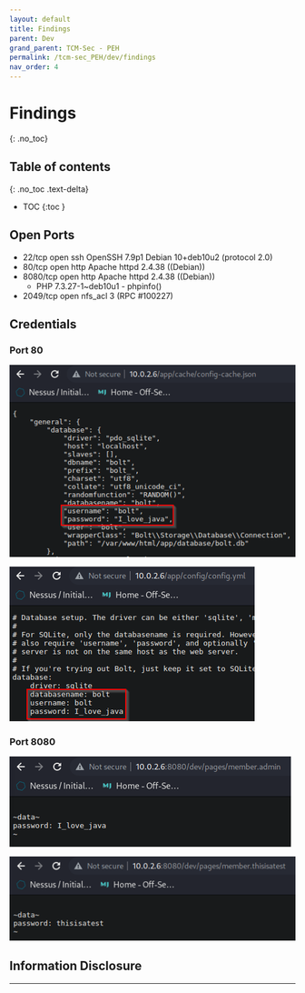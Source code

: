 ```yaml
---
layout: default
title: Findings
parent: Dev
grand_parent: TCM-Sec - PEH
permalink: /tcm-sec_PEH/dev/findings
nav_order: 4
---
```


# Findings <!-- markdownlint-disable-line MD025 MD022 -->
{: .no_toc}

## Table of contents <!-- markdownlint-disable-line MD022 -->
{: .no_toc .text-delta}

- TOC
{:toc }

## Open Ports

- 22/tcp    open  ssh      OpenSSH 7.9p1 Debian 10+deb10u2 (protocol 2.0)
- 80/tcp    open  http     Apache httpd 2.4.38 ((Debian))
- 8080/tcp  open  http     Apache httpd 2.4.38 ((Debian))
  - PHP 7.3.27-1~deb10u1 - phpinfo()
- 2049/tcp  open  nfs_acl   3 (RPC #100227)

## Credentials

### Port 80

![app creds](../../assets/TCM-Sec/Dev/appCreds.png)

![app config](../../assets/TCM-Sec/Dev/appConfig.png)

### Port 8080

![admin](../../assets/TCM-Sec/Dev/admin.png)

![thisisatest](../../assets/TCM-Sec/Dev/thisisatest.png)

## Information Disclosure


---
